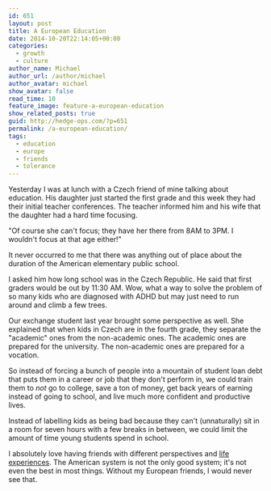 ```yaml
---
id: 651
layout: post
title: A European Education
date: 2014-10-20T22:14:05+00:00
categories: 
  - growth
  - culture
author_name: Michael
author_url: /author/michael
author_avatar: michael
show_avatar: false
read_time: 10
feature_image: feature-a-european-education 
show_related_posts: true 
guid: http://hedge-ops.com/?p=651
permalink: /a-european-education/
tags:
  - education
  - europe
  - friends
  - tolerance
---
```

Yesterday I was at lunch with a Czech friend of mine talking about education. His daughter just started the first grade and this week they had their initial teacher conferences. The teacher informed him and his wife that the daughter had a hard time focusing.

"Of course she can't focus; they have her there from 8AM to 3PM. I wouldn't focus at that age either!"<!--more-->

It never occurred to me that there was anything out of place about the duration of the American elementary public school.

I asked him how long school was in the Czech Republic. He said that first graders would be out by 11:30 AM. Wow, what a way to solve the problem of so many kids who are diagnosed with ADHD but may just need to run around and climb a few trees.

Our exchange student last year brought some perspective as well. She explained that when kids in Czech are in the fourth grade, they separate the "academic" ones from the non-academic ones. The academic ones are prepared for the university. The non-academic ones are prepared for a vocation.

So instead of forcing a bunch of people into a mountain of student loan debt that puts them in a career or job that they don't perform in, we could train them to _not_ go to college, save a ton of money, get back years of earning instead of going to school, and live much more confident and productive lives.

Instead of labelling kids as being bad because they can't (unnaturally) sit in a room for seven hours with a few breaks in between, we could limit the amount of time young students spend in school.

I absolutely love having friends with different perspectives and [life experiences](/life-is-art/ "Life is Art"). The American system is not the only good system; it's not even the best in most things. Without my European friends, I would never see that.